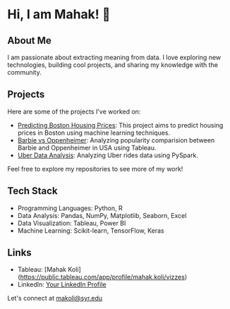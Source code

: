 # Hi, I am Mahak! 👋

## About Me

I am passionate about extracting meaning from data. I love exploring new technologies, building cool projects, and sharing my knowledge with the community.

## Projects

Here are some of the projects I've worked on:

- [Predicting Boston Housing Prices](link-to-project-1): This project aims to predict housing prices in Boston using machine learning techniques.
- [Barbie vs Oppenheimer](https://public.tableau.com/app/profile/mahak.koli/viz/Barbenheimer_16905847227970/Dashboard2): Analyzing popularity comparision between Barbie and Oppenheimer in USA using Tableau.
- [Uber Data Analysis](https://github.com/makoli20/pyspark_): Analyzing Uber rides data using PySpark.

Feel free to explore my repositories to see more of my work!

## Tech Stack

- Programming Languages: Python, R
- Data Analysis: Pandas, NumPy, Matplotlib, Seaborn, Excel
- Data Visualization: Tableau, Power BI
- Machine Learning: Scikit-learn, TensorFlow, Keras

## Links

- Tableau: [Mahak Koli] (https://public.tableau.com/app/profile/mahak.koli/vizzes)
- LinkedIn: [Your LinkedIn Profile](link-to-linkedin)


Let's connect at makoli@syr.edu


